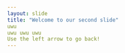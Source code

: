 ```yaml
---
layout: slide
title: "Welcome to our second slide"
uwu
uwu uwu uwu
Use the left arrow to go back!
---
```

